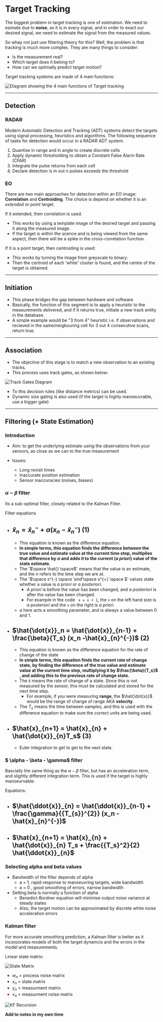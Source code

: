 # Target Tracking

The biggest problem in target tracking is one of estimation. We need to esimate due to **noise**, as it is in every signal, and in order to exact our desired signal, we need to estimate the signal from the measured values.

So whay not just use filtering theory for this? Well, the problem is that tracking is much more complex. They are many things to consider:
- Is the measurement real?
- Which target does it belong to?
- How can we optimally predict target motion?

Target tracking systems are made of 4 main functions:

![Diagram showing the 4 main functions of Target tracking](images/TargetTrackingSystemsDiag.png)

___
## Detection
### RADAR
Modern Automatic Detection and Tracking (ADT) systems detect the targets using signal processing, heuristics and algorithms.
The following sequence of tasks for detection would occur in a RADAR ADT system.
1. Quantise in range and in angle to create discrete cells
1. Apply dynamic thresholding to obtain a Constant False Alarm Rate (CFAR)
1. Integrate the pulse returns from each cell
1. Declare detection is m out n pulses exceeds the threshold

### EO
There are two main approaches for detection within an EO image: **Correlation** and **Centroiding**. The choice is depend on whether it is an *extended* or *point* target.

If it extended, then correlation is used. 
- This works by using a template image of the desired target and passing it along the measured image. 
- If the target is within the scence and is being viewed from the same aspect, then there will be a spike in the cross-correlation function.

If it is a point target, then centroiding is used:
- This works by turning the image from greyscale to binary.
- Then the centroid of each 'white' cluster is found, and the centre of the target is obtained.

---
## Initiation
- This phase bridges the gap between hardware and software.
- Basically, the function of this segment is to apply a heuristic to the measurements delivered, and if it returns true, initiate a new track entity in the database. 
- A simple example would be "3 from 4" heuristic i.e. if observations and recieved in the same/neigbouring cell for 3 out 4 consecutive scans, return true.

---
## Association
- The objective of this stage is to match a new observation to an existing tracks.
- This process uses track gates, as shown below:

![Track Gates Diagram](images/TargetTrackingAssociation.png)

- To this decision rules (like distance metrics) can be used.
- Dynamic size gating is also used (if the target is highly manoeuvrable, use a bigger gate)

___

## Filtering (+ State Estimation)
### Introduction 
- Aim: to get the underlying estimate using the observations from your sensors, as close as we can to the true measurement

- Issues:
    - Long revisit times
    - Inaccurate position estimation 
    - Sensor inaccuracies (noises, biases)

### $\alpha-\beta$ filter 
Its a sub-optimal filter, closely related to the Kalman Filter. 

Filter equations
- $\hat{x}_n = \hat{x}_{n}^{-} + \alpha (x_n -\hat{x}_{n}^{-})$ **(1)**
    -
    - This equation is known as the difference equation.
    - **In simple terms, this equation finds the difference between the true value and estimate value at the current time step, multiplies that difference by $\alpha$ and adds it to the current (*a priori*) value of the state estimate.**
    - The '$\space \hat{} \space$' means that the value is an estimate, and the $n$ refers to the time step we are at. 
    - The '$\space s^{-} \space $' and '$\space s^{+} \space $' values state whether a value is *a priori* or *a posteriori*.
        - *A priori* is before the value has been changed, and *a posteriori* is after the value has been changed.
        - For example in the code ` x = x + 1`, the `x` on the left hand size is *a posteriori* and the `x` on the right is *a priori*.
    - $a$ here acts a smoothing parameter, and is always a value between 0 and 1. 
- $\hat{\dot{x}}_n = \hat{\dot{x}}_{n-1} + \frac{\beta}{T_s} (x_n -\hat{x}_{n}^{-})$ **(2)**
    - 
    - This equation is known as the difference equation for the rate of change of the state
    - **In simple terms, this equation finds the current rate of change state, by finding the difference of the true value and estimate value at the current time step, multiplying it by $\frac{\beta}{T_s}$ , and adding this to the previous rate of change state.**
    - The $\dot{s}$ means the rate of change of a state. Since this is not measured by the sensor, this must be calculated and stored for the next time step.
        - For example, if you were measuring **range**, the $\hat{\dot{x}}$ would be the range of change of range AKA **velocity**. 
    - The $T_s$ means the time between samples, and this is used with the difference equation to make sure the correct units are being used.
- $\hat{x}_{n+1} = \hat{x}_{n} + \hat{\dot{x}}_{n}T_s$ **(3)**
    -
    - Euler integration to get to get to the next state.
### $ \alpha - \beta - \gamma$ filter

Bascially the same thing as the $\alpha-\beta$ filter, but has an acceleration term, and slightly different integration term. This is used if the target is highly manoeurvable.

Equations:
- $\hat{\ddot{x}}_{n} = \hat{\ddot{x}}_{n-1} + \frac{\gamma}{{T_{s}}^{2}} (x_n - \hat{x}_{n}^{-})$ 
    -
- $\hat{x}_{n+1} = \hat{x}_{n} + \hat{\dot{x}}_{n} T_s + \frac{{T_s}^2}{2} \hat{\ddot{x}}_{n}$
    -

### Selecting alpha and beta values
- Bandwidth of the filter depends of alpha
    - a = 1, rapid response to manoeuvring targets, wide bandwidth
    - a = 0 , good smoothing of errors, narrow bandwidth
- Setting beta is normally a function of alpha
    - Benedict-Bordner equation will minimise output noise variance at steady states
    - Also, the target motion can be approximated by discrete white noise acceleration errors
### Kalman filter
For more accurate smoothing prediction, a Kalman filter is better as it incorporates models of both the target dynamcis and the errors in the model and measurements.

Linear state matrix:

![State Matrix](images/KalmanFilterSM.png)
- $w_n$ = process noise matrix
- $x_n$ = state matrix
- $y_n$ = measurment matrix
- $v_n$ = measurment noise matrix

![KF Recursion](images/KalmanFilterRecursion.png) 

**Add to notes in my own time**